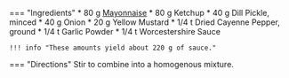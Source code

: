 === "Ingredients"
    * 80 g [Mayonnaise](mayonnaise/index.md)
    * 80 g Ketchup
    * 40 g Dill Pickle, minced
    * 40 g Onion
    * 20 g Yellow Mustard
    * 1/4 t Dried Cayenne Pepper, ground
    * 1/4 t Garlic Powder
    * 1/4 t Worcestershire Sauce

    !!! info "These amounts yield about 220 g of sauce."

=== "Directions"
    Stir to combine into a homogenous mixture.

[^babish]:
    Rea, Andrew. ["Binging with Babish: Krabby Supreme from Spongebob Squarepants."](https://youtu.be/Rzd0mLf366I) _YouTube: Babish Culinary Universe._ 26 February 2019.
